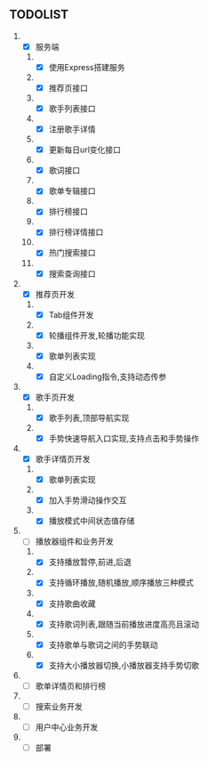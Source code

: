 ## TODOLIST

1. - [x] 服务端
    1. - [x] 使用Express搭建服务
    2. - [x] 推荐页接口
    3. - [x] 歌手列表接口
    4. - [x] 注册歌手详情
    5. - [x] 更新每日url变化接口
    6. - [x] 歌词接口
    7. - [x] 歌单专辑接口
    8. - [x] 排行榜接口
    9. - [x] 排行榜详情接口
    10. - [x] 热门搜索接口
    11. - [x] 搜索查询接口

2. - [x] 推荐页开发 
   1. - [x] Tab组件开发
   2. - [x] 轮播组件开发,轮播功能实现
   3. - [x] 歌单列表实现
   4. - [x] 自定义Loading指令,支持动态传参

3. - [x] 歌手页开发
   1. - [x] 歌手列表,顶部导航实现
   2. - [x] 手势快速导航入口实现,支持点击和手势操作
4. - [x] 歌手详情页开发
    1. - [x] 歌单列表实现
    2. - [x] 加入手势滑动操作交互
    3. - [x] 播放模式中间状态值存储
5. - [ ] 播放器组件和业务开发
    1. - [x] 支持播放暂停,前进,后退
    2. - [x] 支持循环播放,随机播放,顺序播放三种模式
    3. - [x] 支持歌曲收藏
    4. - [x] 支持歌词列表,跟随当前播放进度高亮且滚动
    5. - [x] 支持歌单与歌词之间的手势联动
    6. - [x] 支持大小播放器切换,小播放器支持手势切歌
6. - [ ] 歌单详情页和排行榜
7. - [ ] 搜索业务开发
8. - [ ] 用户中心业务开发
9. - [ ] 部署